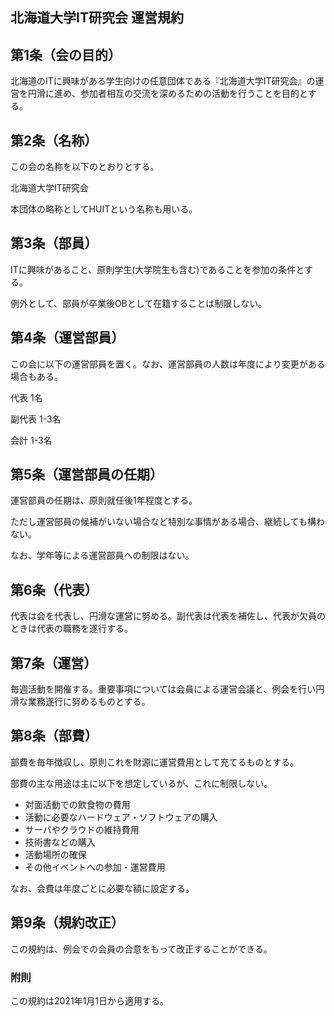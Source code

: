 ## 北海道大学IT研究会 運営規約


## 第1条（会の目的）

北海道のITに興味がある学生向けの任意団体である『北海道大学IT研究会』の運営を円滑に進め、参加者相互の交流を深めるための活動を行うことを目的とする。


## 第2条（名称）
この会の名称を以下のとおりとする。

北海道大学IT研究会

本団体の略称としてHUITという名称も用いる。


## 第3条（部員）
ITに興味があること、原則学生(大学院生も含む)であることを参加の条件とする。

例外として、部員が卒業後OBとして在籍することは制限しない。


## 第4条（運営部員）
この会に以下の運営部員を置く。なお、運営部員の人数は年度により変更がある場合もある。

代表	1名

副代表	1-3名

会計	1-3名


## 第5条（運営部員の任期）
運営部員の任期は、原則就任後1年程度とする。

ただし運営部員の候補がいない場合など特別な事情がある場合、継続しても構わない。

なお、学年等による運営部員への制限はない。


## 第6条（代表）
代表は会を代表し、円滑な運営に努める。副代表は代表を補佐し、代表が欠員のときは代表の職務を遂行する。


## 第7条（運営）
毎週活動を開催する。重要事項については会員による運営会議と、例会を行い円滑な業務遂行に努めるものとする。


## 第8条（部費）
部費を毎年徴収し、原則これを財源に運営費用として充てるものとする。

部費の主な用途は主に以下を想定しているが、これに制限しない。

- 対面活動での飲食物の費用
- 活動に必要なハードウェア・ソフトウェアの購入
- サーバやクラウドの維持費用
- 技術書などの購入
- 活動場所の確保
- その他イベントへの参加・運営費用

なお、会費は年度ごとに必要な額に設定する。


## 第9条（規約改正）
この規約は、例会での会員の合意をもって改正することができる。


### 附則
この規約は2021年1月1日から適用する。
